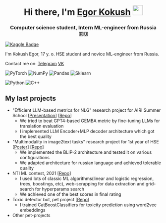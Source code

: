 <h1 align="center">Hi there, I'm <a href="https://t.me/egoluback" target="_blank">Egor Kokush</a> 
<img src="https://github.com/blackcater/blackcater/raw/main/images/Hi.gif" height="32"/></h1>
<h3 align="center">Computer science student, Intern ML-engineer from Russia 🇷🇺</h3>

[![Kaggle Badge](https://img.shields.io/badge/Kaggle-profile-blue)](https://www.kaggle.com/egoluback)

I'm Kokush Egor, 17 y. o. HSE student and novice ML-engineer from Russia. <br />

Contact me on: [Telegram](https://t.me/egoluback) [VK](https://vk.com/egoluback)

![PyTorch](https://img.shields.io/badge/PyTorch-%23EE4C2C.svg?style=plastic&logo=PyTorch&logoColor=white)
![NumPy](https://img.shields.io/badge/numpy-%23013243.svg?style=plastic&logo=numpy&logoColor=white)
![Pandas](https://img.shields.io/badge/pandas-%23150458.svg?style=plastic&logo=pandas&logoColor=white)
![Sklearn](https://img.shields.io/badge/Sklearn-%233F4F75.svg?style=plastic&logo=scikit-learn&logoColor=white)

![Python](https://img.shields.io/badge/python-3670A0?style=plastic&logo=python&logoColor=ffdd54)
![C++](https://img.shields.io/badge/c++-%2300599C.svg?style=plastic&logo=c%2B%2B&logoColor=white)

## My last projects
- "Efficient LLM-based metrics for NLG" research project for AIRI Summer School [[Presentation](https://docs.google.com/presentation/d/1HNTf9DLWdZIoHxJs9yREJllIuufMsnpHGo9o_seEV_s/edit)] [[Repo](https://github.com/Rexhaif/airi_summer_llm_metrics)]
  - We tried to beat GPT4-based GEMBA metric by fine-tuning LLMs for translation evaluation
  - I implemented LLM Encoder+MLP decoder architecture which got the best quality
- "Multimodality in image2text tasks" research project for 1st year of HSE [[Poster](https://docs.google.com/presentation/d/1_b7Yyl43Ck0212e8oj2vRu3GoVxk9pfwi9Ok_85I9xk/edit#slide=id.p1)] [[Repo](https://github.com/Technolog796/image_captioning)]
  - We implemented the BLIP-2 architecture and tested it on various configurations
  - We adapted architecture for russian language and achieved tolerable quality
- NTI ML contest, 2021 [[Repo](https://github.com/Egoluback/nti_ml_20-21)]
  - I used lots of classic ML algorithms(linear and logistic regression, trees, boostings, etc), web-scrapping for data extraction and grid-search for hyperparams search
  - We achieved one of the best scores in final rating
- Toxic detector bot, pet project [[Repo](https://github.com/Egoluback/Toxic_Detector)]
  - I trained CatBoostClassifiers for toxicity prediction using word2vec embeddings
- Other pet-projects
</details>
